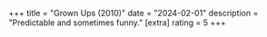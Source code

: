 +++
title = "Grown Ups (2010)"
date = "2024-02-01"
description = "Predictable and sometimes funny."
[extra]
rating = 5
+++
